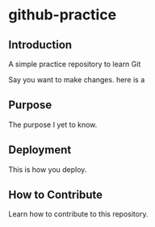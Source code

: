 # github-practice

## Introduction

A simple practice repository to learn Git

Say you want to make changes. here is a 

## Purpose

The purpose I yet to know.

## Deployment

This is how you deploy.

## How to Contribute

Learn how to contribute to this repository.